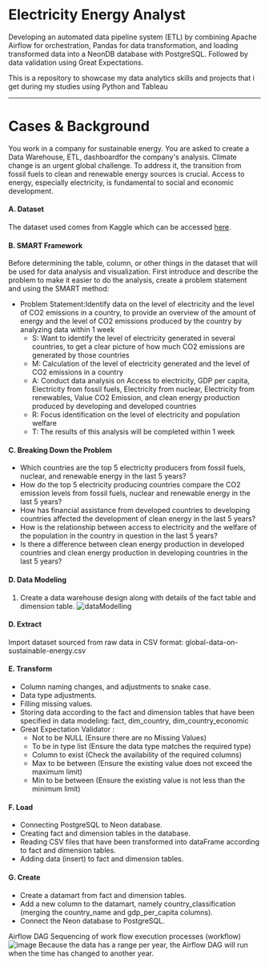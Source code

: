 # Electricity Energy Analyst

Developing an automated data pipeline system (ETL) by combining Apache Airflow for orchestration, Pandas for data transformation, and loading transformed data into a NeonDB database with PostgreSQL. Followed by data validation using Great Expectations.

This is a repository to showcase my data analytics skills and projects that i get during my studies using Python and Tableau

---

# Cases & Background
You work in a company for sustainable energy. You are asked to create a Data Warehouse, ETL, dashboardfor the company's analysis. Climate change is an urgent global challenge. To address it, the transition from fossil fuels to clean and renewable energy sources is crucial. Access to energy, especially electricity, is fundamental to social and economic development.

#### A. Dataset
The dataset used comes from Kaggle which can be accessed [here]([https://www.kaggle.com/datasets/anshtanwar/global-data-on-sustainable-energy]).

#### B. SMART Framework
Before determining the table, column, or other things in the dataset that will be used for data analysis and visualization. First introduce and describe the problem to make it easier to do the analysis, create a problem statement and using the SMART method:
  - Problem Statement:Identify data on the level of electricity and the level of CO2 emissions in a country, to provide an overview of the amount of energy and the level of CO2 emissions produced by the country by analyzing data within 1 week
      + S: Want to identify the level of electricity generated in several countries, to get a clear picture of how much CO2 emissions are generated by those countries
      + M: Calculation of the level of electricity generated and the level of CO2 emissions in a country
      + A: Conduct data analysis on Access to electricity, GDP per capita, Electricity from fossil fuels, Electricity from nuclear, Electricity from renewables, Value CO2 Emission, and clean energy production produced by developing and developed countries
      + R: Focus identification on the level of electricity and population welfare
      + T: The results of this analysis will be completed within 1 week

#### C. Breaking Down the Problem
  - Which countries are the top 5 electricity producers from fossil fuels, nuclear, and renewable energy in the last 5 years?
  - How do the top 5 electricity producing countries compare the CO2 emission levels from fossil fuels, nuclear and renewable energy in the last 5 years?
  - How has financial assistance from developed countries to developing countries affected the development of clean energy in the last 5 years?
  - How is the relationship between access to electricity and the welfare of the population in the country in question in the last 5 years?
  - Is there a difference between clean energy production in developed countries and clean energy production in developing countries in the last 5 years?


#### D. Data Modeling
1. Create a data warehouse design along with details of the fact table and dimension table.
![dataModelling](https://github.com/user-attachments/assets/540c540a-65d2-4e2b-9968-f8a557e57d52)

#### D. Extract
Import dataset sourced from raw data in CSV format: global-data-on-sustainable-energy.csv

#### E. Transform
  - Column naming changes, and adjustments to snake case.
  - Data type adjustments.
  - Filling missing values.
  - Storing data according to the fact and dimension tables that have been specified in data modeling: fact, dim_country, dim_country_economic
  - Great Expectation
    Validator :
    - Not to be NULL (Ensure there are no Missing Values)
    - To be in type list (Ensure the data type matches the required type)
    - Column to exist (Check the availability of the required columns)
    - Max to be between (Ensure the existing value does not exceed the maximum limit)
    - Min to be between (Ensure the existing value is not less than the minimum limit)

#### F. Load
  - Connecting PostgreSQL to Neon database.
  - Creating fact and dimension tables in the database.
  - Reading CSV files that have been transformed into dataFrame according to fact and dimension tables.
  - Adding data (insert) to fact and dimension tables.

#### G. Create
  - Create a datamart from fact and dimension tables.
  - Add a new column to the datamart, namely country_classification (merging the country_name and gdp_per_capita columns).
  - Connect the Neon database to PostgreSQL.

Airflow DAG
Sequencing of work flow execution processes (workflow)
![image](https://github.com/user-attachments/assets/d749931d-bfe6-4ebe-b560-adee4f6fe34e)
Because the data has a range per year, the Airflow DAG will run when the time has changed to another year.
